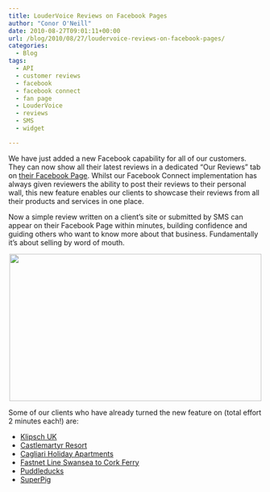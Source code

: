 ```yaml
---
title: LouderVoice Reviews on Facebook Pages
author: "Conor O'Neill"
date: 2010-08-27T09:01:11+00:00
url: /blog/2010/08/27/loudervoice-reviews-on-facebook-pages/
categories:
  - Blog
tags:
  - API
  - customer reviews
  - facebook
  - facebook connect
  - fan page
  - LouderVoice
  - reviews
  - SMS
  - widget

---
```

We have just added a new Facebook capability for all of our customers. They can now show all their latest reviews in a dedicated &#8220;Our Reviews&#8221; tab on [their Facebook Page][1]. Whilst our Facebook Connect implementation has always given reviewers the ability to post their reviews to their personal wall, this new feature enables our clients to showcase their reviews from all their products and services in one place.

Now a simple review written on a client&#8217;s site or submitted by SMS can appear on their Facebook Page within minutes, building confidence and guiding others who want to know more about that business. Fundamentally it&#8217;s about selling by word of mouth.

<p style="text-align: center;">
  <a href="http://www.cagliariapartments.co.uk/"><img class="size-full wp-image-1754  aligncenter" title="Cagliari Holiday Apartments" src="http://www.loudervoice.com/wp-content/uploads/2010/08/27/loudervoice-reviews-on-facebook-pages/cagliari2.jpg" alt="" width="500" height="292" srcset="http://127.0.0.1.nip.io/wp-content/uploads/2010/08/27/loudervoice-reviews-on-facebook-pages/cagliari2.jpg 500w, http://127.0.0.1.nip.io/wp-content/uploads/2010/08/27/loudervoice-reviews-on-facebook-pages/cagliari2-300x175.jpg 300w" sizes="(max-width: 500px) 100vw, 500px" /></a>
</p>

Some of our clients who have already turned the new feature on (total effort 2 minutes each!) are:

  * [Klipsch UK][2]
  * [Castlemartyr Resort][3]
  * [Cagliari Holiday Apartments][4]
  * [Fastnet Line Swansea to Cork Ferry][5]
  * [Puddleducks][6]
  * [SuperPig][7]

 [1]: http://www.facebook.com/LouderVoice?v=app_140294209327173&ref=ts#!/LouderVoice?v=wall&ref=ts
 [2]: http://www.facebook.com/KlipschUK?v=app_140294209327173&ref=ts
 [3]: http://www.facebook.com/#!/pages/Castlemartyr-Resort/208772095472?v=app_140294209327173&ref=ts
 [4]: http://www.facebook.com/#!/pages/Cagliari-Holiday-Apartments/102493489789919?v=app_140294209327173&ref=ts
 [5]: http://www.facebook.com/#!/fastnetline?v=app_140294209327173&ref=ts
 [6]: http://www.facebook.com/#!/puddleducks?v=app_140294209327173&ref=ts
 [7]: http://www.facebook.com/pages/SuperPig/357742746580?v=app_140294209327173&ref=ts
